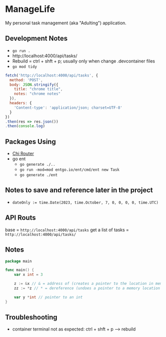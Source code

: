 # ManageLife

My personal task management (aka "Adulting") application.

## Development Notes

- `go run .`
- http://localhost:4000/api/tasks/
- Rebuild = ctrl + shft + p; usually only when change .devcontainer files
- `go mod tidy`

```js
fetch('http://localhost:4000/api/tasks', {
  method: 'POST',
  body: JSON.stringify({
    title: "chrome title",
    notes: "chrome notes"
  }),
  headers: {
    'Content-type': 'application/json; charset=UTF-8'
  }
})
.then(res => res.json())
.then(console.log)
```

## Packages Using

- [Chi Router](https://github.com/go-chi/chi)
- go ent
  - `go generate ./..`
  - `go run -mod=mod entgo.io/ent/cmd/ent new Task`
  - `go generate ./ent`

## Notes to save and reference later in the project 

- `dateOnly := time.Date(2023, time.October, 7, 0, 0, 0, 0, time.UTC)`

## API Routs

base = `http://localhost:4000/api/tasks`
get a list of tasks = `http://localhost:4000/api/tasks/`

## Notes
```go
package main

func main() {
	var x int = 3

	z := &x // & = address of (creates a pointer to the location in memory where x is)
	zz := *z // * = dereference (undoes a pointer to a memory location returning the original memory at the location)

	var y *int // pointer to an int
}

```

## Troubleshooting

- container terminal not as expected: ctrl + shft + p --> rebuild